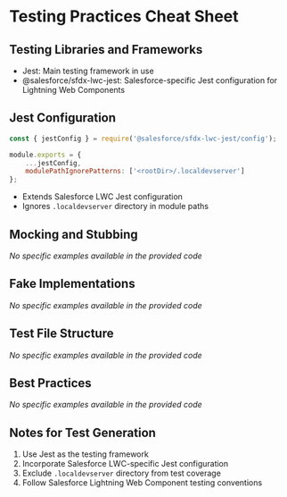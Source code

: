 # Testing Practices Cheat Sheet

## Testing Libraries and Frameworks

- Jest: Main testing framework in use
- @salesforce/sfdx-lwc-jest: Salesforce-specific Jest configuration for Lightning Web Components

## Jest Configuration

```javascript
const { jestConfig } = require('@salesforce/sfdx-lwc-jest/config');

module.exports = {
    ...jestConfig,
    modulePathIgnorePatterns: ['<rootDir>/.localdevserver']
};
```

- Extends Salesforce LWC Jest configuration
- Ignores `.localdevserver` directory in module paths

## Mocking and Stubbing

*No specific examples available in the provided code*

## Fake Implementations

*No specific examples available in the provided code*

## Test File Structure

*No specific examples available in the provided code*

## Best Practices

*No specific examples available in the provided code*

## Notes for Test Generation

1. Use Jest as the testing framework
2. Incorporate Salesforce LWC-specific Jest configuration
3. Exclude `.localdevserver` directory from test coverage
4. Follow Salesforce Lightning Web Component testing conventions